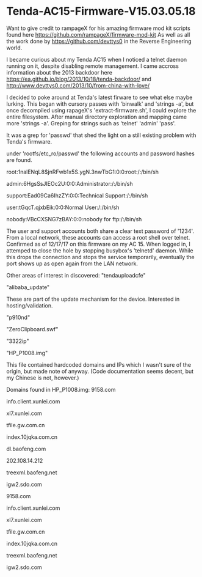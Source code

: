 # Tenda-AC15-Firmware-V15.03.05.18
Want to give credit to rampageX for his amazing firmware mod kit scripts found here https://github.com/rampageX/firmware-mod-kit
As well as all the work done by https://github.com/devttys0 in the Reverse Engineering world.

I became curious about my Tenda AC15 when I noticed a telnet daemon running on it, despite disabling remote management.
I came accross information about the 2013 backdoor here https://ea.github.io/blog/2013/10/18/tenda-backdoor/ and http://www.devttys0.com/2013/10/from-china-with-love/

I decided to poke around at Tenda's latest firware to see what else maybe lurking. This began with cursory passes with 'binwalk' and 'strings -a', but once decompiled using rapageX's 'extract-firmware.sh', I could explore the entire filesystem. After manual directory exploration and mapping came more 'strings -a'. Greping for strings such as 'telnet' 'admin' 'pass'.

It was a grep for 'passwd' that shed the light on a still existing problem with Tenda's firmware.

under 'rootfs/etc_ro/passwd' the following accounts and password hashes are found.

root:$1$nalENqL8$jnRFwb1x5S.ygN.3nwTbG1:0:0:root:/:/bin/sh

admin:6HgsSsJIEOc2U:0:0:Administrator:/:/bin/sh

support:Ead09Ca6IhzZY:0:0:Technical Support:/:/bin/sh

user:tGqcT.qjxbEik:0:0:Normal User:/:/bin/sh

nobody:VBcCXSNG7zBAY:0:0:nobody for ftp:/:/bin/sh

The user and support accounts both share a clear text password of '1234'. From a local network, these accounts can access a root shell over telnet. Confirmed as of 12/17/17 on this firmware on my AC 15. When logged in, I attemped to close the hole by stopping busybox's 'telnetd' daemon. While this drops the connection and stops the service temporarily, eventually the port shows up as open again from the LAN network.

Other areas of interest in discovered:
"tendauploadcfe"

"alibaba_update"

These are part of the update mechanism for the device. Interested in hosting/validation.

"p910nd"

"ZeroClipboard.swf"

"3322ip"

"HP_P1008.img"

This file contained hardcoded domains and IPs which I wasn't sure of the origin, but made note of anyway. (Code documentation seems decent, but my Chinese is not, however.)

Domains found in HP_P1008.img:
9158.com

info.client.xunlei.com

xl7.xunlei.com

tfile.gw.com.cn

index.10jqka.com.cn

dl.baofeng.com

202.108.14.212

treexml.baofeng.net

igw2.sdo.com

9158.com

info.client.xunlei.com

xl7.xunlei.com

tfile.gw.com.cn

index.10jqka.com.cn

treexml.baofeng.net

igw2.sdo.com

